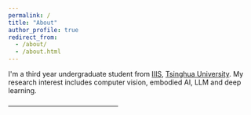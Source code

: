 ```yaml
---
permalink: /
title: "About"
author_profile: true
redirect_from: 
  - /about/
  - /about.html
---
```


I'm a third year undergraduate student from [IIIS](https://iiis.tsinghua.edu.cn/), [Tsinghua University](https://www.tsinghua.edu.cn/). My research interest includes computer vision, embodied AI, LLM and deep learning.

————————————————

